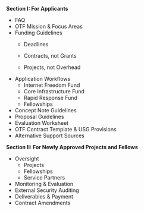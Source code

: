 **Section I: For Applicants**

* FAQ
* OTF Mission & Focus Areas
* Funding Guidelines
  * Deadlines 

  * Contracts, not Grants
  * Projects, not Overhead
* Application Workflows
  * Internet Freedom Fund
  * Core Infrastructure Fund
  * Rapid Response Fund
  * Fellowships
* Concept Note Guidelines
* Proposal Guidelines
* Evaluation Worksheet
* OTF Contract Template & USG Provisions
* Alternative Support Sources

**Section II: For Newly Approved Projects and Fellows**

* Oversight
  * Projects
  * Fellowships
  * Service Partners
* Monitoring & Evaluation
* External Security Auditing
* Deliverables & Payment 
* Contract Amendments




